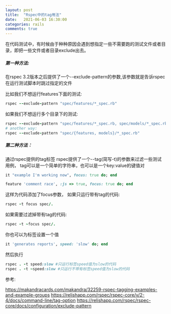 ```yaml
---
layout: post
title:  "Rspec中的tag用法"
date:   2021-06-03 16:30:00
categories: rails
comments: true
---
```

<p>在代码测试中，有时候由于种种原因会遇到想指定一些不需要跑的测试文件或者目录，即把一些文件或者目录exclude出去。</p>

##### 第一种方法:

<p>在rspec 3.2版本之后提供了一个--exclude-pattern的参数,该参数就是告诉rspec在运行测试脚本时跳过指定的文件</p>

比如我们不想运行features下面的测试:

```ruby
rspec --exclude-pattern "spec/features/*_spec.rb"
```

如果我们不想运行多个目录下的测试:

```ruby
rspec --exclude-pattern "spec/features/*_spec.rb, spec/models/*_spec.rb"
# another way:
rspec --exclude-pattern "spec/{features, models}/*_spec.rb"
```

##### 第二种方法：
通过rspec提供的tag标签
rspec提供了一个--tag(简写-t)的参数来过滤一些测试用例， tag可以是一个简单的字符串，也可以是一个key:value的键值对

```ruby
it "example I'm working now", focus: true do; end

feature 'comment race', :js => true, focus: true do; end
```
这样为代码添加了focus参数，
如果只运行带有tag的代码:

```ruby
rspec -t focus spec/.
```
如果需要过滤掉带有tag的代码:

```ruby
rspec -t ~focus spec/.
```
你也可以为标签设置一个值

```ruby
it 'generates reports', speed: 'slow' do; end
```
然后执行

```ruby
rspec . -t speed:slow #只运行标签speed值为slow的代码
rspec . -t ~speed:slow #只运行不带有标签speed值为slow的代码
```
参考:

<a href="https://makandracards.com/makandra/32259-rspec-tagging-examples-and-example-groups" target="_blank">https://makandracards.com/makandra/32259-rspec-tagging-examples-and-example-groups</a>
<a href="https://relishapp.com/rspec/rspec-core/v/2-4/docs/command-line/tag-option" target="_blank">https://relishapp.com/rspec/rspec-core/v/2-4/docs/command-line/tag-option</a>
<a href="https://relishapp.com/rspec/rspec-core/docs/configuration/exclude-pattern" target="_blank">https://relishapp.com/rspec/rspec-core/docs/configuration/exclude-pattern</a>


